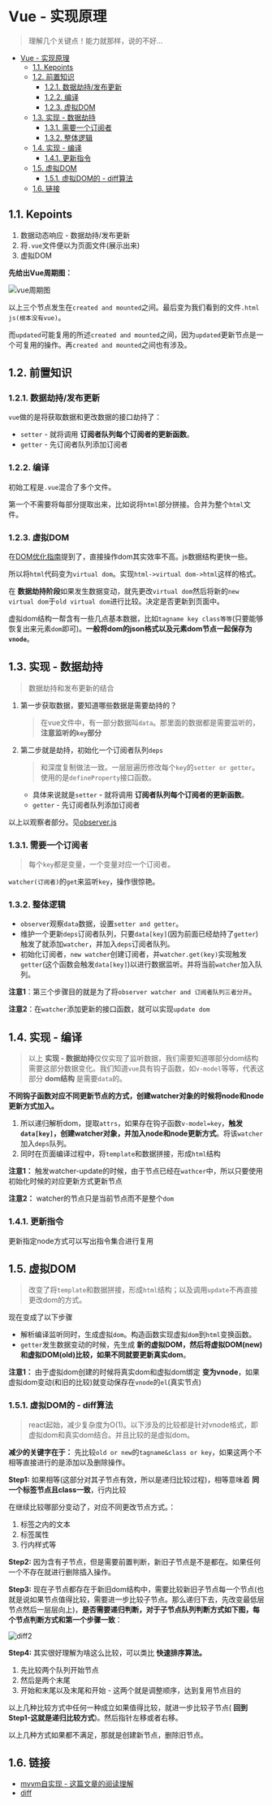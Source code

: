 # Vue - 实现原理
> 理解几个关键点！能力就那样，说的不好...

<!-- TOC -->

- [Vue - 实现原理](#vue---实现原理)
  - [1.1. Kepoints](#11-kepoints)
  - [1.2. 前置知识](#12-前置知识)
    - [1.2.1. 数据劫持/发布更新](#121-数据劫持发布更新)
    - [1.2.2. 编译](#122-编译)
    - [1.2.3. 虚拟DOM](#123-虚拟dom)
  - [1.3. 实现 - 数据劫持](#13-实现---数据劫持)
    - [1.3.1. 需要一个订阅者](#131-需要一个订阅者)
    - [1.3.2. 整体逻辑](#132-整体逻辑)
  - [1.4. 实现 - 编译](#14-实现---编译)
    - [1.4.1. 更新指令](#141-更新指令)
  - [1.5. 虚拟DOM](#15-虚拟dom)
    - [1.5.1. 虚拟DOM的 - diff算法](#151-虚拟dom的---diff算法)
  - [1.6. 链接](#16-链接)

<!-- /TOC -->

## 1.1. Kepoints

1. 数据动态响应 - 数据劫持/发布更新
2. 将`.vue`文件便以为页面文件(展示出来)
3. 虚拟DOM

**先给出Vue周期图：**

![vue周期图](https://cn.vuejs.org/images/lifecycle.png)

以上三个节点发生在`created and mounted`之间。最后变为我们看到的文件`.html js(根本没有vue)`。

而`updated`可能复用的所述`created and mounted`之间，因为`updated`更新节点是一个可复用的操作。再`created and mounted`之间也有涉及。

## 1.2. 前置知识 

### 1.2.1. 数据劫持/发布更新

`vue`做的是将获取数据和更改数据的接口劫持了：

* `setter` - 就将调用 **订阅者队列每个订阅者的更新函数**。
* `getter` - 先订阅者队列添加订阅者

### 1.2.2. 编译

初始工程是`.vue`混合了多个文件。

第一个不需要将每部分提取出来，比如说将`html`部分拼接。合并为整个`html`文件。

### 1.2.3. 虚拟DOM

在[DOM优化指南](https://github.com/JiangWeixian/JS-Tips/blob/master/docs/HTML/HTML-DOM%E4%BC%98%E5%8C%96%E6%8C%87%E5%8D%97.md)提到了，直接操作dom其实效率不高。js数据结构更快一些。

所以将`html`代码变为`virtual dom`。实现`html->virtual dom->html`这样的格式。

在 **数据劫持阶段**如果发生数据变动，就先更改`virtual dom`然后将新的`new virtual dom`于`old virtual dom`进行比较。决定是否更新到页面中。

虚拟dom结构一帮含有一些几点基本数据，比如`tagname key class等等`(只要能够恢复出来元素`dom`即可)。**一般将dom的json格式以及元素dom节点一起保存为`vnode`**。


## 1.3. 实现 - 数据劫持

> 数据劫持和发布更新的结合

1. 第一步获取数据，要知道哪些数据是需要劫持的？

    > 在vue文件中，有一部分数据叫`data`。那里面的数据都是需要监听的，**注意监听的`key`部分**

2. 第二步就是劫持，初始化一个订阅者队列`deps`

    > 和深度复制做法一致。一层层遍历修改每个`key`的`setter or getter`。使用的是`defineProperty`接口函数。

    * 具体来说就是`setter` - 就将调用 **订阅者队列每个订阅者的更新函数**。
    * `getter` - 先订阅者队列添加订阅者

以上以观察者部分。见[observer.js](https://github.com/DMQ/mvvm)

### 1.3.1. 需要一个订阅者

> 每个`key`都是变量，一个变量对应一个订阅者。

`watcher(订阅者)`的`get`来监听`key`，操作很惊艳。

### 1.3.2. 整体逻辑

* `observer`观察`data`数据，设置`setter and getter`。
* 维护一个更新`deps`订阅者队列，只要`data[key]`(因为前面已经劫持了`getter`)触发了就添加`watcher`，并加入`deps`订阅者队列。
* 初始化订阅者，`new watcher`创建订阅者，并`watcher.get(key)`实现触发`getter`(这个函数会触发`data[key]`)以进行数据监听。并将当前`watcher`加入队列。

**注意1**：第三个步骤目的就是为了将`observer watcher and 订阅者队列三者分开`。

**注意2**：在`watcher`添加更新的接口函数，就可以实现`update dom`

## 1.4. 实现 - 编译

> 以上 **实现 - 数据劫持**仅仅实现了监听数据，我们需要知道哪部分dom结构需要这部分数据变化。我们知道`vue`具有钩子函数，如`v-model`等等，代表这部分 **dom结构** 是需要`data`的。

**不同钩子函数对应不同更新节点的方式，创建watcher对象的时候将node和node更新方式加入。**

1. 所以递归解析dom，提取`attrs`，如果存在钩子函数`v-model=key`，**触发`data[key]`，创建watcher对象，并加入node和node更新方式**。将该`watcher`加入`deps`队列。
2. 同时在页面编译过程中，将`template`和数据拼接，形成`html`结构

**注意1：** 触发watcher-update的时候，由于节点已经在`wathcer`中，所以只要使用初始化时候的对应更新方式更新节点

**注意2：** watcher的节点只是当前节点而不是整个`dom`

### 1.4.1. 更新指令

更新指定node方式可以写出指令集合进行复用

## 1.5. 虚拟DOM

> 改变了将`template`和数据拼接，形成`html`结构；以及调用`update`不再直接更改dom的方式。

现在变成了以下步骤

* 解析编译监听同时，生成虚拟`dom`。构造函数实现虚拟`dom`到`html`变换函数。
* `getter`发生数据变动的时候，先生成 **新的虚拟DOM，然后将虚拟DOM(new)和虚拟DOM(old)比较，如果不同就要更新真实dom**。

**注意1：** 由于虚拟dom创建的时候将真实dom和虚拟dom绑定 **变为vnode**，如果虚拟dom变动(和旧的比较)就变动保存在`vnode`的`el`(真实节点)

### 1.5.1. 虚拟DOM的 - diff算法

> react起始，减少复杂度为O(1)。以下涉及的比较都是针对vnode格式，即虚拟dom和真实dom结合。并且比较的是虚拟dom。

**减少的关键字在于：** 先比较`old or new`的`tagname&class or key`，如果这两个不相等直接进行的是添加以及删除操作。

**Step1:** 如果相等(这部分对其子节点有效，所以是递归比较过程)，相等意味着 **同一个标签节点且class一致**，行内比较

在继续比较哪部分变动了，对应不同更改节点方式。：

1. 标签之内的文本
2. 标签属性
3. 行内样式等

**Step2:** 因为含有子节点，但是需要前置判断，新旧子节点是不是都在。如果任何一个不存在就进行删除插入操作。

**Step3:** 现在子节点都存在于新旧dom结构中，需要比较新旧子节点每一个节点(也就是说如果节点值得比较，需要进一步比较子节点。那么递归下去，先改变最低层节点然后一层层向上)，**是否需要递归判断，对于子节点队列判断方式如下图，每个节点判断方式和第一个步骤一致**：

![diff2](./img/diff2.png)

**Step4:** 其实很好理解为啥这么比较，可以类比 **快速排序算法。**

1. 先比较两个队列开始节点
2. 然后是两个末尾
3. 开始和末尾以及末尾和开始 - 这两个就是调整顺序，达到复用节点目的

以上几种比较方式中任何一种成立如果值得比较，就进一步比较子节点( **回到Step1-这就是递归比较方式**)。然后指针左移或者右移。

以上几种方式如果都不满足，那就是创建新节点，删除旧节点。


## 1.6. 链接

* [mvvm自实现 - 这篇文章的阅读理解](https://github.com/DMQ/mvvm)
* [diff](https://github.com/aooy/blog/issues/2)